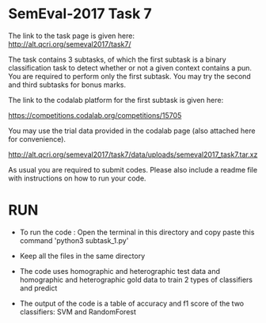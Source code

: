 # SemEval-2017 Task 7

The link to the task page is given here: http://alt.qcri.org/semeval2017/task7/

The task contains 3 subtasks, of which the first subtask is a binary classification task to detect whether or not a given context contains a pun. You are required to perform only the first subtask. You may try the second and third subtasks for bonus marks.

The link to the codalab platform for the first subtask is given here:

https://competitions.codalab.org/competitions/15705

You may use the trial data provided in the codalab page (also attached here for convenience).

http://alt.qcri.org/semeval2017/task7/data/uploads/semeval2017_task7.tar.xz

As usual you are required to submit codes. Please also include a readme file with instructions on how to run your code.



# RUN


- To run the code : Open the terminal in this directory and copy paste this command 'python3 subtask_1.py'

- Keep all the files in the same directory

- The code uses homographic and heterographic test data and homographic and heterographic gold data to train 2 types of classifiers and predict

- The output of the code is a table of accuracy and f1 score of the two classifiers: SVM and RandomForest
